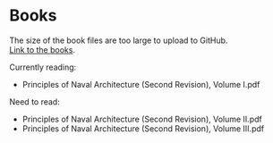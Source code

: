 # Books

The size of the book files are too large to upload to GitHub. </br>
[Link to the books](https://ftp.idu.ac.id/wp-content/uploads/ebook/tdg/ADNVANCED%20MILITARY%20PLATFORM%20DESIGN/?C=M;O=D).

Currently reading: </br>
- Principles of Naval Architecture (Second Revision), Volume I.pdf </br>

Need to read:
- Principles of Naval Architecture (Second Revision), Volume II.pdf
- Principles of Naval Architecture (Second Revision), Volume III.pdf
